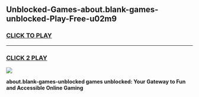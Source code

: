 
## Unblocked-Games-about.blank-games-unblocked-Play-Free-u02m9
<h3>
<a href="https://premium76.site?title=about.blank-games-unblocked&ref=21A">CLICK TO PLAY</a></h3>
<hr>

<h3>
<a href="https://premium76.site?title=about.blank-games-unblocked&ref=21A">CLICK 2 PLAY</a>
  
</h3>

<a href="https://premium76.site?title=about.blank-games-unblocked&ref=21A"><img src="https://clearcache.store/games.png"></a>


**about.blank-games-unblocked games unblocked: Your Gateway to Fun and Accessible Online Gaming**
